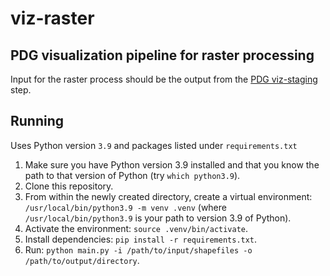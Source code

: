 # viz-raster

## PDG visualization pipeline for raster processing

Input for the raster process should be the output from the [PDG viz-staging](https://github.com/PermafrostDiscoveryGateway/viz-staging) step.

## Running

Uses Python version `3.9` and packages listed under `requirements.txt`

1. Make sure you have Python version 3.9 installed and that you know the path to that version of Python (try `which python3.9`).
2. Clone this repository.
3. From within the newly created directory, create a virtual environment: `/usr/local/bin/python3.9 -m venv .venv` (where `/usr/local/bin/python3.9` is your path to version 3.9 of Python).
4. Activate the environment: `source .venv/bin/activate`.
5. Install dependencies: `pip install -r requirements.txt`.
6. Run: `python main.py -i /path/to/input/shapefiles -o /path/to/output/directory`.